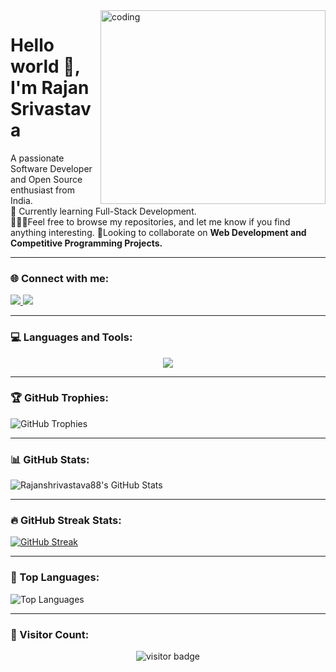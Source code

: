 <img align="right" alt="coding" height="310" width="360" src="https://user-images.githubusercontent.com/74038190/229223263-cf2e4b07-2615-4f87-9c38-e37600f8381a.gif">


# Hello world 👋, I'm Rajan Srivastava  

A passionate Software Developer and Open Source enthusiast from India.  
🌱 Currently learning Full-Stack Development.  
👨‍💻🚀Feel free to browse my repositories, and let me know if you find anything interesting.
🤝Looking to collaborate on **Web Development and Competitive Programming Projects.**  



---

### 🌐 Connect with me:

<p>
  <a href="https://www.linkedin.com/in/rajan-srivastava-42184a243/" target="_blank">
    <img src="https://img.shields.io/badge/LinkedIn-0A66C2?style=for-the-badge&logo=linkedin&logoColor=white" />
  </a> 
  <a href="mailto:srivastavarajan8899@gmail.com" target="_blank">
    <img src="https://img.shields.io/badge/Gmail-EA4335?style=for-the-badge&logo=gmail&logoColor=white" />
  </a>
</p>

---

### 💻 Languages and Tools:

<p align="center">
<a href="https://skillicons.dev">
<img src="https://skillicons.dev/icons?i=html,css,bootstrap,tailwind,js,react,vite,mysql,cpp,python,django,github,codepen,visualstudio,&theme=dark" />
</a>
</p>



---

### 🏆 GitHub Trophies:

![GitHub Trophies](https://github-profile-trophy.vercel.app/?username=rajanshrivastava88&theme=radical&margin-w=15&margin-h=15)

---

### 📊 GitHub Stats:

![Rajanshrivastava88's GitHub Stats](https://github-readme-stats.vercel.app/api?username=rajanshrivastava88&count_private=true&show_icons=true&theme=radical)


---

### 🔥 GitHub Streak Stats:

<a href="https://git.io/streak-stats"><img src="https://github-readme-streak-stats.herokuapp.com?user=rajanshrivastava88&theme=dark" alt="GitHub Streak" /></a>


---

### 🚀 Top Languages:

![Top Languages](https://github-readme-stats.vercel.app/api/top-langs/?username=rajanshrivastava88&layout=compact&theme=radical)



---

### 👥 Visitor Count:

<p align="center"><img src="https://profile-counter.glitch.me/%7Brajanshrivastava88%7D/count.svg" alt="visitor badge"/></p>


